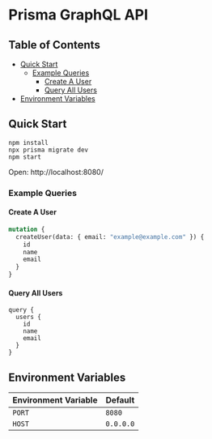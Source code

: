 # Prisma GraphQL API

## Table of Contents

- [Quick Start](#quick-start)
  - [Example Queries](#example-queries)
    - [Create A User](#create-a-user)
    - [Query All Users](#query-all-users)
- [Environment Variables](#environment-variables)

## Quick Start

```
npm install
npx prisma migrate dev
npm start
```

Open: http://localhost:8080/

### Example Queries

#### Create A User

```graphql
mutation {
  createUser(data: { email: "example@example.com" }) {
    id
    name
    email
  }
}
```

#### Query All Users

```
query {
  users {
    id
    name
    email
  }
}
```

## Environment Variables

| Environment Variable | Default   |
| -------------------- | --------- |
| `PORT`               | `8080`    |
| `HOST`               | `0.0.0.0` |
